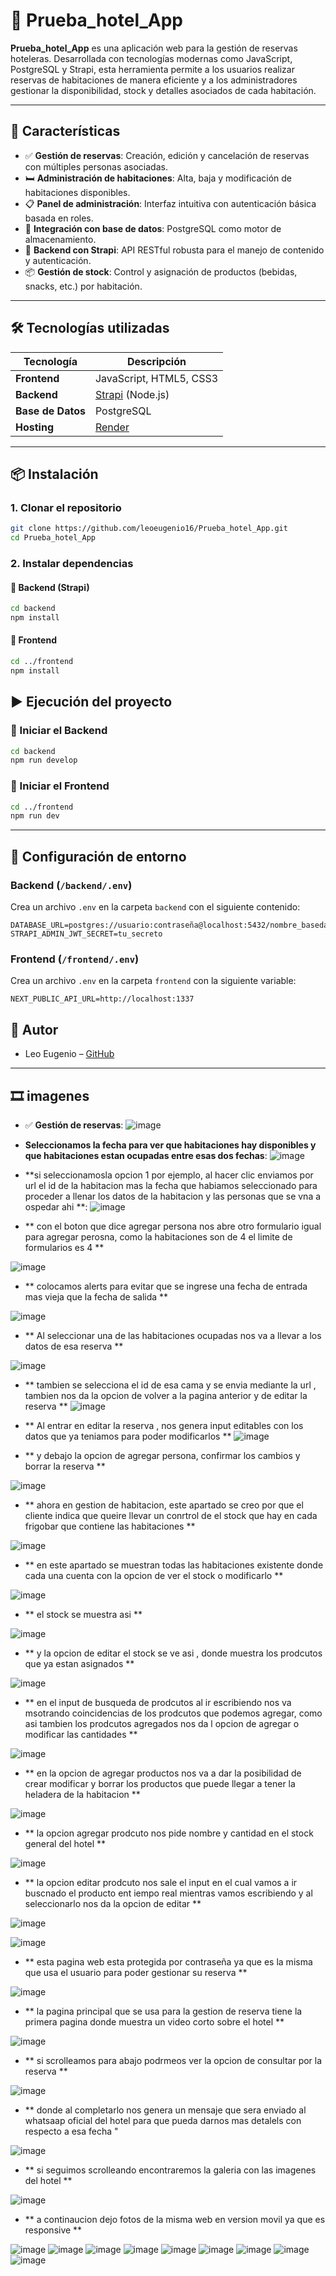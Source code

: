 # 🏨 Prueba_hotel_App

**Prueba_hotel_App** es una aplicación web para la gestión de reservas hoteleras. Desarrollada con tecnologías modernas como JavaScript, PostgreSQL y Strapi, esta herramienta permite a los usuarios realizar reservas de habitaciones de manera eficiente y a los administradores gestionar la disponibilidad, stock y detalles asociados de cada habitación.

---

## 🚀 Características

- ✅ **Gestión de reservas**: Creación, edición y cancelación de reservas con múltiples personas asociadas.
- 🛏️ **Administración de habitaciones**: Alta, baja y modificación de habitaciones disponibles.
- 📋 **Panel de administración**: Interfaz intuitiva con autenticación básica basada en roles.
- 💾 **Integración con base de datos**: PostgreSQL como motor de almacenamiento.
- 🧠 **Backend con Strapi**: API RESTful robusta para el manejo de contenido y autenticación.
- 📦 **Gestión de stock**: Control y asignación de productos (bebidas, snacks, etc.) por habitación.

---

## 🛠️ Tecnologías utilizadas

| Tecnología | Descripción |
|-----------|-------------|
| **Frontend** | JavaScript, HTML5, CSS3 |
| **Backend** | [Strapi](https://strapi.io/) (Node.js) |
| **Base de Datos** | PostgreSQL |
| **Hosting** | [Render](https://render.com/) |

---

## 📦 Instalación

### 1. Clonar el repositorio

```bash
git clone https://github.com/leoeugenio16/Prueba_hotel_App.git
cd Prueba_hotel_App
```

### 2. Instalar dependencias

#### 🔹 Backend (Strapi)

```bash
cd backend
npm install
```

#### 🔹 Frontend

```bash
cd ../frontend
npm install
```


## ▶️ Ejecución del proyecto

### 🔹 Iniciar el Backend

```bash
cd backend
npm run develop
```

### 🔹 Iniciar el Frontend

```bash
cd ../frontend
npm run dev
```

---

## 🔐 Configuración de entorno

### Backend (`/backend/.env`)

Crea un archivo `.env` en la carpeta `backend` con el siguiente contenido:

```env
DATABASE_URL=postgres://usuario:contraseña@localhost:5432/nombre_basedatos
STRAPI_ADMIN_JWT_SECRET=tu_secreto
```

### Frontend (`/frontend/.env`)

Crea un archivo `.env` en la carpeta `frontend` con la siguiente variable:

```env
NEXT_PUBLIC_API_URL=http://localhost:1337
```

## 🤝 Autor

- Leo Eugenio – [GitHub](https://github.com/leoeugenio16)

---


## 🎞️ imagenes

- ✅ **Gestión de reservas**:
![image](https://github.com/user-attachments/assets/7845f708-c240-4f50-882a-fabd7b700753)

-  **Seleccionamos la fecha para ver que habitaciones hay disponibles y que habitaciones estan ocupadas entre esas dos fechas**:
![image](https://github.com/user-attachments/assets/6acf17be-b715-4c51-8d6e-9be3185f3268)

-  **si seleccionamosla opcion 1 por ejemplo, al hacer clic enviamos por url el id de la habitacion mas la fecha que habiamos seleccionado para proceder a llenar los datos de la habitacion y las personas que se vna a ospedar ahi **:
![image](https://github.com/user-attachments/assets/557fbb8d-3591-46d7-8936-8a2911d3f3b1)

- ** con el boton que dice agregar persona nos abre otro formulario igual para agregar perosna, como la habitaciones son de 4 el limite de formularios es 4 **

![image](https://github.com/user-attachments/assets/0e8a680e-2d49-4d98-93b3-0a9bee521a9e)

- ** colocamos alerts para evitar que se ingrese una fecha de entrada mas vieja que la fecha de salida **

![image](https://github.com/user-attachments/assets/ad25b128-5581-47fe-8694-0eda8a8dd3fe)

- ** Al seleccionar una de las habitaciones ocupadas nos va a llevar a los datos de esa reserva **

![image](https://github.com/user-attachments/assets/4738862d-1e0c-4bd1-b543-191124536783)

- ** tambien se selecciona el id de esa cama y se envia mediante la url , tambien nos da la opcion de volver a la pagina anterior y de editar la reserva  **
![image](https://github.com/user-attachments/assets/2e007deb-6222-4a93-bdfe-1a44dabfaca4)

- ** Al entrar en editar la reserva , nos genera input editables con los datos que ya teniamos para poder modificarlos **
![image](https://github.com/user-attachments/assets/bb841304-e179-482b-9516-0c88765f762b)

- ** y debajo la opcion de agregar persona, confirmar los cambios y borrar la reserva ** 

![image](https://github.com/user-attachments/assets/952736d6-c712-410d-ade4-2dcb7919d17b)

- ** ahora en gestion de habitacion, este apartado se creo por que el cliente indica que queire llevar un conrtrol de el stock que hay en cada frigobar que contiene las habitaciones ** 

![image](https://github.com/user-attachments/assets/81e44b60-9dfd-42b3-be90-fcf5d5389772)

- ** en este apartado se muestran todas las habitaciones existente donde cada una cuenta con la opcion de ver el stock o modificarlo ** 

![image](https://github.com/user-attachments/assets/2782f144-f4e0-46a7-a065-27ad2223de84)

- ** el stock se muestra asi **

![image](https://github.com/user-attachments/assets/7c0664d5-94a6-460b-bd11-b46abaa8c679)

- ** y la opcion de editar el stock se ve asi , donde muestra los prodcutos que ya estan asignados ** 

![image](https://github.com/user-attachments/assets/94ebff4f-e96d-42b7-a51d-aa9a78dd0695)


- ** en el input de busqueda de prodcutos al ir escribiendo nos va msotrando coincidencias de los prodcutos que podemos agregar, como asi tambien los prodcutos agregados nos da l opcion de agregar o modificar las cantidades **

![image](https://github.com/user-attachments/assets/6f4a7e78-fe9e-4594-8a43-2525e00c6a95)

- ** en la opcion de agregar productos nos va a dar la posibilidad de crear modificar y borrar los productos que puede llegar a tener la heladera de la habitacion ** 

![image](https://github.com/user-attachments/assets/e41ceed0-5ecd-4c3e-8c95-0b9e27c290b5)

- ** la opcion agregar prodcuto nos pide nombre y cantidad en el stock general del hotel **

![image](https://github.com/user-attachments/assets/f4b614d4-16b6-4278-b5b9-011d23674e4c)

- ** la opcion editar prodcuto nos sale el input en el cual vamos a ir buscnado el producto ent iempo real mientras vamos escribiendo y al seleccionarlo nos da la opcion de editar **

![image](https://github.com/user-attachments/assets/2c704f6a-30c1-4402-8082-e617e7847f74)

![image](https://github.com/user-attachments/assets/409b096a-5020-418e-a795-46bcb4dd94e0)

- ** esta pagina web esta protegida por contraseña ya que es la misma que usa el usuario para poder gestionar su reserva ** 

![image](https://github.com/user-attachments/assets/6e8299f3-29a0-4869-ab2d-0b11897182bc)

- ** la pagina principal que se usa para la gestion de reserva tiene la primera pagina donde muestra un video corto sobre el hotel ** 

![image](https://github.com/user-attachments/assets/6fe37efe-f263-43e6-a69d-3a2f6b563db0)

- ** si scrolleamos para abajo podrmeos ver la opcion de consultar por la reserva ** 

![image](https://github.com/user-attachments/assets/1d4f66ce-8503-4a5b-9fec-a3dadabdf4e4)


- ** donde al completarlo nos genera un mensaje que sera enviado al whatsaap oficial del hotel para que pueda darnos mas detalels con respecto a esa fecha "


![image](https://github.com/user-attachments/assets/f50b3e59-2952-4abf-897e-f0674d66fbb2)


- ** si seguimos scrolleando encontraremos la galeria con las imagenes del hotel **

![image](https://github.com/user-attachments/assets/2ce87c6d-5491-42d2-9de7-fefb2a14aabc)

- ** a continaucion dejo fotos de la misma web en version movil ya que es responsive ** 

![image](https://github.com/user-attachments/assets/337384f7-7cc5-489a-972e-afac4dc73791)
![image](https://github.com/user-attachments/assets/b94c76b7-048e-4c82-b501-66029c8d7704)
![image](https://github.com/user-attachments/assets/25d3b280-c747-4415-9b85-87add4cdc768)
![image](https://github.com/user-attachments/assets/7a6851a2-c27a-4b9f-a416-c7df3ff4afb8)
![image](https://github.com/user-attachments/assets/3664cb63-6e08-436e-8824-7f0c7564a82b)
![image](https://github.com/user-attachments/assets/4b4133b4-4145-41dd-a032-0db56e95770d)
![image](https://github.com/user-attachments/assets/27bbe4c0-dafa-4228-9d29-3124bfb3e259)
![image](https://github.com/user-attachments/assets/2a00821e-7856-4b04-af89-0fde6780daef)
![image](https://github.com/user-attachments/assets/1e4b3e35-889e-4dbd-932b-126544c71f30)































